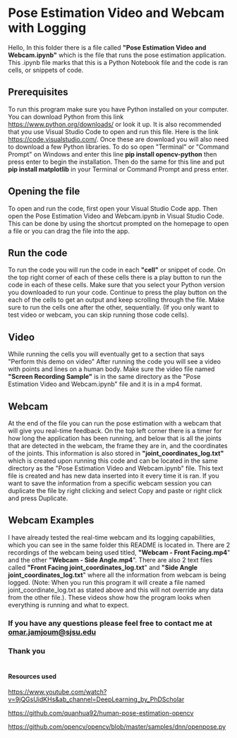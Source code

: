 ﻿# Pose Estimation Video and Webcam with Logging

Hello, In this folder there is a file called **"Pose Estimation Video and Webcam.ipynb"** which is the file that runs the pose estimation application. This .ipynb file marks that this is a Python Notebook file and the code is ran cells, or snippets of code. 

## Prerequisites 
To run this program make sure you have Python installed on your computer. You can download Python from this link https://www.python.org/downloads/ or look it up. It is also recommended that you use Visual Studio Code to open and run this file. Here is the link https://code.visualstudio.com/. Once these are download you will also need to download a few Python libraries. To do so open "Terminal" or "Command Prompt" on Windows and enter this line **pip install opencv-python** then press enter to begin the installation. Then do the same for this line and put  **pip install matplotlib** in your Terminal or Command Prompt and press enter. 


## Opening the file

To open and run the code, first open your Visual Studio Code app. Then open the Pose Estimation Video and Webcam.ipynb in Visual Studio Code. This can be done by using the shortcut prompted on the homepage to open a file or you can drag the file into the app. 

## Run the code

To run the code you will run the code in each **"cell"** or snippet of code. On the top right corner of each of these cells there is a play button to run the code in each of these cells. Make sure that you select your Python version you downloaded to run your code. Continue to press the play button on the each of the cells to get an output and keep scrolling through the file. Make sure to run the cells one after the other, sequentially. (If you only want to test video or webcam, you can skip running those code cells).

## Video

While running the cells you will eventually get to a section that says "Perform this demo on video" After running the code you will see a video with points and lines on a human body. Make sure the video file named **"Screen Recording Sample"** is in the same directory as the "Pose Estimation Video and Webcam.ipynb" file and it is in a mp4 format.

## Webcam

At the end of the file you can run the pose estimation with a webcam that will give you real-time feedback. On the top left corner there is a timer for how long the application has been running, and below that is all the joints that are detected in the webcam, the frame they are in, and the coordinates of the joints. This information is also stored in **"joint_coordinates_log.txt"** which is created upon running this code and can be located in the same directory as the "Pose Estimation Video and Webcam.ipynb" file. This text file is created and has new data inserted into it every time it is ran. If you want to save the information from a specific webcam session you can duplicate the file by right clicking and select Copy and paste or right click and press Duplicate. 

## Webcam Examples 
I have already tested the real-time webcam and its logging capabilities, which you can see in the same folder this README is located in. There are 2 recordings of the webcam being used titled, **"Webcam - Front Facing.mp4**" and the other **"Webcam - Side Angle.mp4**". There are also 2 text files called **"Front Facing joint_coordinates_log.txt**" and **"Side Angle joint_coordinates_log.txt**" where all the information from webcam is being logged.  (Note: When you run this program it will create a file named joint_coordinate_log.txt as stated above and this will not override any data from the other file.). These videos show how the program looks when everything is running and what to expect. 

### If you have any questions please feel free to contact me at omar.jamjoum@sjsu.edu
### Thank you

	

#
#### Resources used
https://www.youtube.com/watch?v=9jQGsUidKHs&ab_channel=DeepLearning_by_PhDScholar

https://github.com/quanhua92/human-pose-estimation-opencv

https://github.com/opencv/opencv/blob/master/samples/dnn/openpose.py
